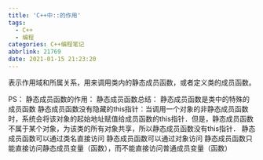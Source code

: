 ```yaml
---
title: 'C++中::的作用'
tags:
  - C++
  - 编程
categories: C++编程笔记
abbrlink: 21769
date: 2021-01-15 21:23:20
---
```

表示作用域和所属关系，用来调用类内的静态成员函数，或者定义类的成员函数。

PS：
静态成员函数的作用：
静态成员函数总结：
静态成员函数是类中的特殊的成员函数
静态成员函数没有隐藏的this指针：当调用一个对象的非静态成员函数时，系统会将该对象的起始地址赋值给成员函数的this指针．但是，静态成员函数不属于某个对象，为该类的所有对象共享，所以静态成员函数没有this指针．
静态成员函数可以通过类名直接访问
静态成员函数可以通过对象访问
静态成员函数只能直接访问静态成员变量（函数），而不能直接访问普通成员变量（函数）
